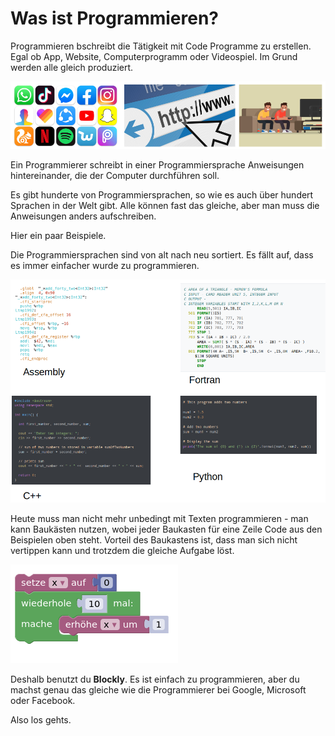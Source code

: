 # Was ist Programmieren?

Programmieren bschreibt die Tätigkeit mit Code Programme zu erstellen. Egal ob App, Website, Computerprogramm oder Videospiel. Im Grund werden alle gleich produziert. 

![App-Website](img/app-website.png)

Ein Programmierer schreibt in einer Programmiersprache Anweisungen hintereinander, die der Computer durchführen soll. 

Es gibt hunderte von Programmiersprachen, so wie es auch über hundert Sprachen in der Welt gibt.
Alle können fast das gleiche, aber man muss die Anweisungen anders aufschreiben. 

Hier ein paar Beispiele.

 Die Programmiersprachen sind von alt nach neu sortiert. Es fällt auf, dass es immer einfacher wurde zu programmieren. 

![Programmiersprachen](img/program-languages.png)

Heute muss man nicht mehr unbedingt mit Texten programmieren - man kann Baukästen nutzen, wobei jeder Baukasten für eine Zeile Code aus den Beispielen oben steht. Vorteil des Baukastens ist, dass man sich nicht vertippen kann und trotzdem die gleiche Aufgabe löst. 

![Blockly](img/blockly.png)

Deshalb benutzt du **Blockly**. Es ist einfach zu programmieren, aber du machst genau das gleiche wie die Programmierer bei Google, Microsoft oder Facebook. 

Also los gehts.
